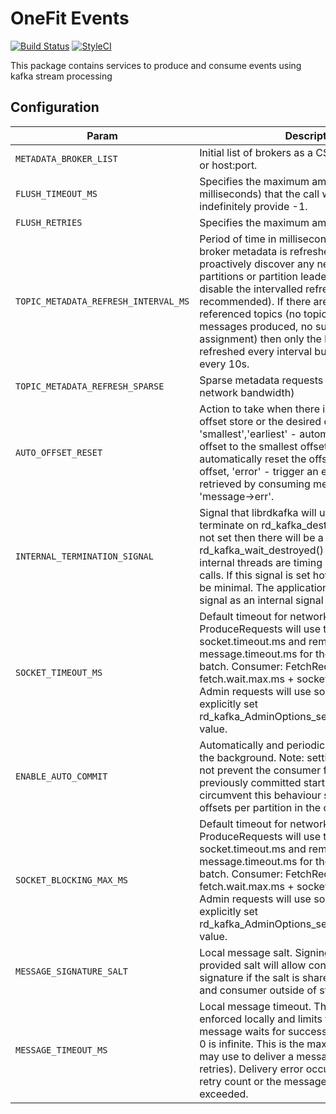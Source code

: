 # OneFit Events

[![Build Status](https://travis-ci.com/onefit/base.svg?token=yyNHsRRTPoEN35wt46sb&branch=master)](https://travis-ci.com/onefit/base)
[![StyleCI](https://styleci.io/repos/221408130/shield?branch=master)](https://styleci.io/repos/221408130)

This package contains services to produce and consume events using kafka stream processing

## Configuration
| Param | Description | Type | Default |
| --- | --- | --- | --- |
| `METADATA_BROKER_LIST` | Initial list of brokers as a CSV list of broker host or host:port. | string | localhost:9092 |
| `FLUSH_TIMEOUT_MS` | Specifies the maximum amount of time (in milliseconds) that the call will block. To wait indefinitely provide -1. | integer | 1000 |
| `FLUSH_RETRIES` | Specifies the maximum amount of flush retries. | integer | 3 |
| `TOPIC_METADATA_REFRESH_INTERVAL_MS` | Period of time in milliseconds at which topic and broker metadata is refreshed in order to proactively discover any new brokers, topics, partitions or partition leader changes. Use -1 to disable the intervalled refresh (not recommended). If there are no locally referenced topics (no topic objects created, no messages produced, no subscription or no assignment) then only the broker list will be refreshed every interval but no more often than every 10s. | integer | 300000 |
| `TOPIC_METADATA_REFRESH_SPARSE` | Sparse metadata requests (consumes less network bandwidth) | boolean | true |
| `AUTO_OFFSET_RESET` | Action to take when there is no initial offset in offset store or the desired offset is out of range: 'smallest','earliest' - automatically reset the offset to the smallest offset, 'largest','latest' - automatically reset the offset to the largest offset, 'error' - trigger an error which is retrieved by consuming messages and checking 'message->err'. | enum (smallest, earliest, beginning, largest, latest, end, error) | smallest
| `INTERNAL_TERMINATION_SIGNAL` | Signal that librdkafka will use to quickly terminate on rd_kafka_destroy(). If this signal is not set then there will be a delay before rd_kafka_wait_destroyed() returns true as internal threads are timing out their system calls. If this signal is set however the delay will be minimal. The application should mask this signal as an internal signal handler is installed. | integer | 29 |
| `SOCKET_TIMEOUT_MS` | Default timeout for network requests. Producer: ProduceRequests will use the lesser value of socket.timeout.ms and remaining message.timeout.ms for the first message in the batch. Consumer: FetchRequests will use fetch.wait.max.ms + socket.timeout.ms. Admin: Admin requests will use socket.timeout.ms or explicitly set rd_kafka_AdminOptions_set_operation_timeout() value. | integer | 1000 |
| `ENABLE_AUTO_COMMIT` | Automatically and periodically commit offsets in the background. Note: setting this to false does not prevent the consumer from fetching previously committed start offsets. To circumvent this behaviour set specific start offsets per partition in the call to assign(). | boolean | true |
| `SOCKET_BLOCKING_MAX_MS` | Default timeout for network requests. Producer: ProduceRequests will use the lesser value of socket.timeout.ms and remaining message.timeout.ms for the first message in the batch. Consumer: FetchRequests will use fetch.wait.max.ms + socket.timeout.ms. Admin: Admin requests will use socket.timeout.ms or explicitly set rd_kafka_AdminOptions_set_operation_timeout() value. | integer | 1000 |
| `MESSAGE_SIGNATURE_SALT` | Local message salt. Signing messages with provided salt will allow consumer to validate the signature if the salt is shared among producer and consumer outside of stream | string | (empty) |
| `MESSAGE_TIMEOUT_MS` | Local message timeout. This value is only enforced locally and limits the time a produced message waits for successful delivery. A time of 0 is infinite. This is the maximum time librdkafka may use to deliver a message (including retries). Delivery error occurs when either the retry count or the message timeout are exceeded. | integer | 1000 |
